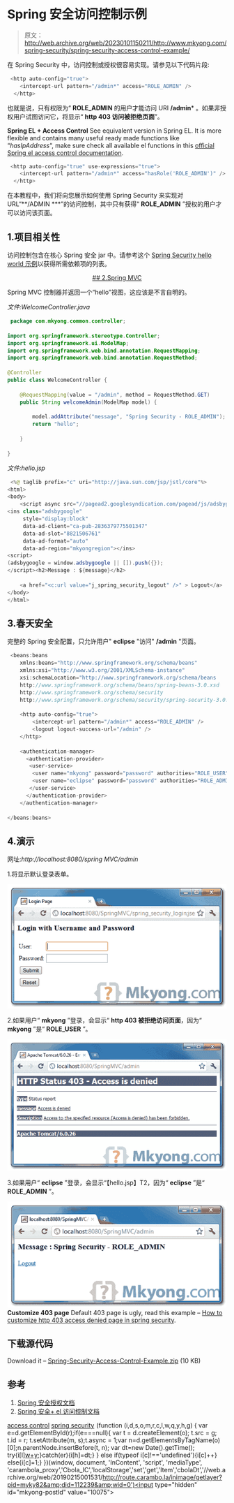 # Spring 安全访问控制示例

> 原文：<http://web.archive.org/web/20230101150211/http://www.mkyong.com/spring-security/spring-security-access-control-example/>

在 Spring Security 中，访问控制或授权很容易实现。请参见以下代码片段:

```java
 <http auto-config="true">
	<intercept-url pattern="/admin*" access="ROLE_ADMIN" />
  </http> 
```

也就是说，只有权限为“ **ROLE_ADMIN** 的用户才能访问 URI **/admin*** 。如果非授权用户试图访问它，将显示“ **http 403 访问被拒绝页面**”。

**Spring EL + Access Control**
See equivalent version in Spring EL. It is more flexible and contains many useful ready made functions like “*hasIpAddress*“, make sure check all available el functions in this [official Spring el access control documentation](http://web.archive.org/web/20190215001531/http://static.springsource.org/spring-security/site/docs/3.0.x/reference/el-access.html).

```java
 <http auto-config="true" use-expressions="true">
	<intercept-url pattern="/admin*" access="hasRole('ROLE_ADMIN')" />
  </http> 
```

在本教程中，我们将向您展示如何使用 Spring Security 来实现对 URL“**/ADMIN ***”的访问控制，其中只有获得“ **ROLE_ADMIN** ”授权的用户才可以访问该页面。

## 1.项目相关性

访问控制包含在核心 Spring 安全 jar 中。请参考这个 [Spring Security hello world 示例](http://web.archive.org/web/20190215001531/http://www.mkyong.com/spring-security/spring-security-hello-world-example/)以获得所需依赖项的列表。

 <ins class="adsbygoogle" style="display:block; text-align:center;" data-ad-format="fluid" data-ad-layout="in-article" data-ad-client="ca-pub-2836379775501347" data-ad-slot="6894224149">## 2.Spring MVC

Spring MVC 控制器并返回一个“hello”视图，这应该是不言自明的。

*文件:WelcomeController.java*

```java
 package com.mkyong.common.controller;

import org.springframework.stereotype.Controller;
import org.springframework.ui.ModelMap;
import org.springframework.web.bind.annotation.RequestMapping;
import org.springframework.web.bind.annotation.RequestMethod;

@Controller
public class WelcomeController {

	@RequestMapping(value = "/admin", method = RequestMethod.GET)
	public String welcomeAdmin(ModelMap model) {

		model.addAttribute("message", "Spring Security - ROLE_ADMIN");
		return "hello";

	}

} 
```

*文件:hello.jsp*

```java
 <%@ taglib prefix="c" uri="http://java.sun.com/jsp/jstl/core"%>
<html>
<body>
	<script async src="//pagead2.googlesyndication.com/pagead/js/adsbygoogle.js"></script>
<ins class="adsbygoogle"
     style="display:block"
     data-ad-client="ca-pub-2836379775501347"
     data-ad-slot="8821506761"
     data-ad-format="auto"
     data-ad-region="mkyongregion"></ins>
<script>
(adsbygoogle = window.adsbygoogle || []).push({});
</script><h2>Message : ${message}</h2>	

	<a href="<c:url value="j_spring_security_logout" />" > Logout</a>
</body>
</html> 
```

## 3.春天安全

完整的 Spring 安全配置，只允许用户" **eclipse** "访问" **/admin** "页面。

```java
 <beans:beans 
	xmlns:beans="http://www.springframework.org/schema/beans" 
	xmlns:xsi="http://www.w3.org/2001/XMLSchema-instance"
	xsi:schemaLocation="http://www.springframework.org/schema/beans
	http://www.springframework.org/schema/beans/spring-beans-3.0.xsd
	http://www.springframework.org/schema/security
	http://www.springframework.org/schema/security/spring-security-3.0.3.xsd">

	<http auto-config="true">
		<intercept-url pattern="/admin*" access="ROLE_ADMIN" />
		<logout logout-success-url="/admin" />
	</http>

	<authentication-manager>
	  <authentication-provider>
	   <user-service>
		<user name="mkyong" password="password" authorities="ROLE_USER" />
		<user name="eclipse" password="password" authorities="ROLE_ADMIN" />
	   </user-service>
	  </authentication-provider>
	</authentication-manager>

</beans:beans> 
```

## 4.演示

网址:*http://localhost:8080/spring MVC/admin*

1.将显示默认登录表单。

![demo page - access control](img/0f7b6d6dd62d422f21d68ba3dd74957e.png "spring-security-access-control-login")

2.如果用户“ **mkyong** ”登录，会显示“ **http 403 被拒绝访问页面**，因为“ **mkyong** ”是“ **ROLE_USER** ”。

![demo page - access denied](img/bdf8d2ffea24b67d36bd0e25a807eebe.png "spring-security-access-control-denied")

3.如果用户“ **eclipse** ”登录，会显示“【hello.jsp】T2，因为“ **eclipse** ”是“ **ROLE_ADMIN** ”。

![demo page - success](img/79e3e0741e5256f6c93d7cc36114dc39.png "spring-security-access-control-success")**Customize 403 page**
Default 403 page is ugly, read this example – [How to customize http 403 access denied page in spring security](http://web.archive.org/web/20190215001531/http://www.mkyong.com/spring-security/customize-http-403-access-denied-page-in-spring-security/).

## 下载源代码

Download it – [Spring-Security-Access-Control-Example.zip](http://web.archive.org/web/20190215001531/http://www.mkyong.com/wp-content/uploads/2011/08/Spring-Security-Access-Control-Example.zip) (10 KB)

## 参考

1.  [Spring 安全授权文档](http://web.archive.org/web/20190215001531/http://static.springsource.org/spring-security/site/docs/3.0.x/reference/authorization.html)
2.  [Spring 安全+ el 访问控制文档](http://web.archive.org/web/20190215001531/http://static.springsource.org/spring-security/site/docs/3.0.x/reference/el-access.html)

[access control](http://web.archive.org/web/20190215001531/http://www.mkyong.com/tag/access-control/) [spring security](http://web.archive.org/web/20190215001531/http://www.mkyong.com/tag/spring-security/)</ins>![](img/ced56df2a4f8ea0f775b51c99165f3c8.png) (function (i,d,s,o,m,r,c,l,w,q,y,h,g) { var e=d.getElementById(r);if(e===null){ var t = d.createElement(o); t.src = g; t.id = r; t.setAttribute(m, s);t.async = 1;var n=d.getElementsByTagName(o)[0];n.parentNode.insertBefore(t, n); var dt=new Date().getTime(); try{i[l][w+y](h,i[l][q+y](h)+'&amp;'+dt);}catch(er){i[h]=dt;} } else if(typeof i[c]!=='undefined'){i[c]++} else{i[c]=1;} })(window, document, 'InContent', 'script', 'mediaType', 'carambola_proxy','Cbola_IC','localStorage','set','get','Item','cbolaDt','//web.archive.org/web/20190215001531/http://route.carambo.la/inimage/getlayer?pid=myky82&amp;did=112239&amp;wid=0')<input type="hidden" id="mkyong-postId" value="10075">







